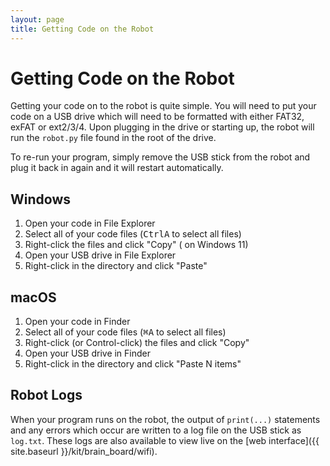 ```yaml
---
layout: page
title: Getting Code on the Robot
---
```


# Getting Code on the Robot

Getting your code on to the robot is quite simple.
You will need to put your code on a USB drive which will need to be formatted with either FAT32, exFAT or ext2/3/4.
Upon plugging in the drive or starting up, the robot will run the `robot.py` file found in the root of the drive.

To re-run your program, simply remove the USB stick from the robot and plug it back in again and it will restart automatically.


## Windows

1. Open your code in File Explorer
2. Select all of your code files (<kbd>Ctrl</kbd><kbd>A</kbd> to select all files)
3. Right-click the files and click "Copy" <span aria-hidden="true">(<i class="fa-regular fa-copy"></i> on Windows 11)</span>
4. Open your USB drive in File Explorer
5. Right-click in the directory and click "Paste"


## macOS

1. Open your code in Finder
2. Select all of your code files (<kbd>⌘</kbd><kbd>A</kbd> to select all files)
3. Right-click (or Control-click) the files and click "Copy"
4. Open your USB drive in Finder
5. Right-click in the directory and click "Paste N items"


## Robot Logs

When your program runs on the robot, the output of `print(...)` statements and any errors which occur are written to a log file on the USB stick as `log.txt`.
These logs are also available to view live on the [web interface]({{ site.baseurl }}/kit/brain_board/wifi).
